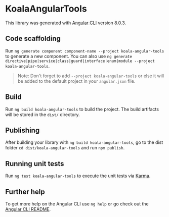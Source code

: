 # KoalaAngularTools

This library was generated with [Angular CLI](https://github.com/angular/angular-cli) version 8.0.3.

## Code scaffolding

Run `ng generate component component-name --project koala-angular-tools` to generate a new component. You can also use `ng generate directive|pipe|service|class|guard|interface|enum|module --project koala-angular-tools`.
> Note: Don't forget to add `--project koala-angular-tools` or else it will be added to the default project in your `angular.json` file. 

## Build

Run `ng build koala-angular-tools` to build the project. The build artifacts will be stored in the `dist/` directory.

## Publishing

After building your library with `ng build koala-angular-tools`, go to the dist folder `cd dist/koala-angular-tools` and run `npm publish`.

## Running unit tests

Run `ng test koala-angular-tools` to execute the unit tests via [Karma](https://karma-runner.github.io).

## Further help

To get more help on the Angular CLI use `ng help` or go check out the [Angular CLI README](https://github.com/angular/angular-cli/blob/master/README.md).
